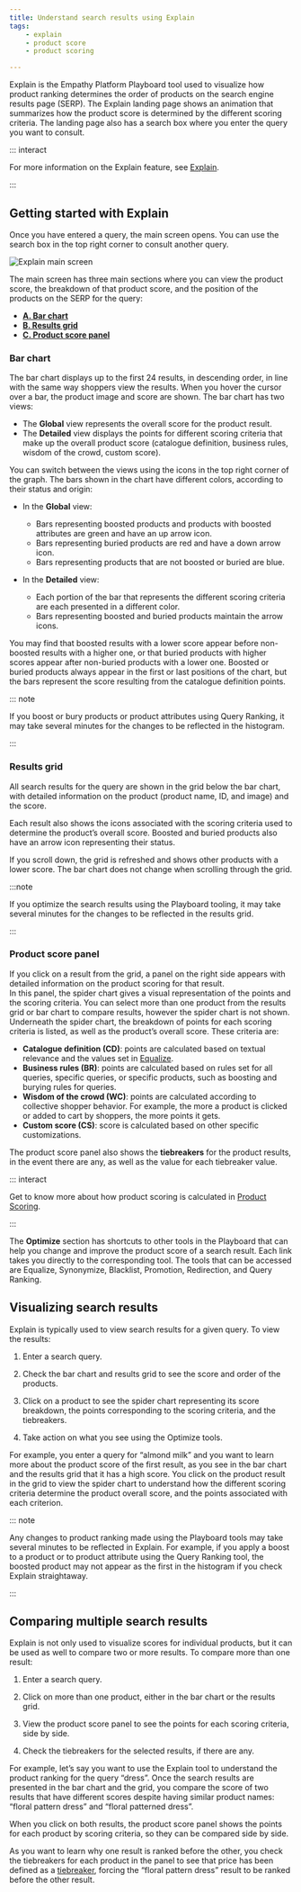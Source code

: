 ```yaml
---
title: Understand search results using Explain
tags:
    - explain
    - product score
    - product scoring

---
```


Explain is the Empathy Platform Playboard tool used to visualize how product ranking determines the order of products on the search engine results page (SERP).
The Explain landing page shows an animation that summarizes how the product score is determined by the different scoring criteria. The landing page also has a search box where you enter the query you want to consult.

::: interact

For more information on the Explain feature, see [Explain](../features/explain-overview.md). 

:::


## Getting started with Explain
Once you have entered a query, the main screen opens. You can use the search box in the top right corner to consult another query. 

![Explain main screen](~@assets/media/analytics/how-to-explain.svg)

The main screen has three main sections where you can view the product score, the breakdown of that product score, and the position of the products on the SERP for the query:

- [**A. Bar chart**](#bar-chart)
- [**B. Results grid**](#results-grid)
- [**C. Product score panel**](#product-score-panel)


### Bar chart
The bar chart displays up to the first 24 results, in descending order, in line with the same way shoppers view the results. When you hover the cursor over a bar, the product image and score are shown. The bar chart has two views: 

- The **Global** view represents the overall score for the product result. 
- The **Detailed** view displays the points for different scoring criteria that make up the overall product score (catalogue definition, business rules, wisdom of the crowd, custom score). 

You can switch between the views using the icons in the top right corner of the graph. The bars shown in the chart have different colors, according to their status and origin:

- In the **Global** view:
    - Bars representing boosted products and products with boosted attributes are green and have an up arrow icon.
    - Bars representing buried products are red and have a down arrow icon.
    - Bars representing products that are not boosted or buried are blue.

- In the **Detailed** view: 
    - Each portion of the bar that represents the different scoring criteria are each presented in a different color. 
    - Bars representing boosted and buried products maintain the arrow icons.

You may find that boosted results with a lower score appear before non-boosted results with a higher one, or that buried products with higher scores appear after non-buried products with a lower one. Boosted or buried products always appear in the first or last positions of the chart, but the bars represent the score resulting from the catalogue definition points. 

::: note

If you boost or bury products or product attributes using Query Ranking, it may take several minutes for the changes to be reflected in the histogram. <!-- add link to query ranking overview or how to when available -->

:::


### Results grid
All search results for the query are shown in the grid below the bar chart, with detailed information on the product (product name, ID, and image) and the score. 

Each result also shows the icons associated with the scoring criteria used to determine the product’s overall score. Boosted and buried products also have an arrow icon representing their status. 

If you scroll down, the grid is refreshed and shows other products with a lower score. The bar chart does not change when scrolling through the grid. 

:::note

If you optimize the search results using the Playboard tooling, it may take several minutes for the changes to be reflected in the results grid.

:::


### Product score panel
If you click on a result from the grid, a panel on the right side appears with detailed information on the product scoring for that result.  
In this panel, the spider chart gives a visual representation of the points and the scoring criteria. You can select more than one product from the results grid or bar chart to compare results, however the spider chart is not shown.
Underneath the spider chart, the breakdown of points for each scoring criteria is listed, as well as the product’s overall score. These criteria are:

- **Catalogue definition (CD)**: points are calculated based on textual relevance and the values set in [Equalize](../features/equalize-overview.md). 
- **Business rules (BR)**: points are calculated based on rules set for all queries, specific queries, or specific products, such as boosting and burying rules for queries. 
- **Wisdom of the crowd (WC)**: points are calculated according to collective shopper behavior. For example, the more a product is clicked or added to cart by shoppers, the more points it gets.
- **Custom score (CS)**: score is calculated based on other specific customizations.

The product score panel also shows the **tiebreakers** for the product results, in the event there are any, as well as the value for each tiebreaker value.

::: interact

Get to know more about how product scoring is calculated in [Product Scoring](../overview/product-scoring.md).

:::

The **Optimize** section has shortcuts to other tools in the Playboard that can help you change and improve the product score of a search result. Each link takes you directly to the corresponding tool. The tools that can be accessed are Equalize, Synonymize, Blacklist, Promotion, Redirection, and Query Ranking.


## Visualizing search results
Explain is typically used to view search results for a given query. To view the results:

1. Enter a search query.

2. Check the bar chart and results grid to see the score and order of the products.

3. Click on a product to see the spider chart representing its score breakdown, the points corresponding to the scoring criteria, and the tiebreakers.

4. Take action on what you see using the Optimize tools.

For example, you enter a query for “almond milk” and you want to learn more about the product score of the first result, as you see in the bar chart and the results grid that it has a high score. You click on the product result in the grid to view the spider chart to understand how the different scoring criteria determine the product overall score, and the points associated with each criterion.  

::: note

Any changes to product ranking made using the Playboard tools may take several minutes to be reflected in Explain.
For example, if you apply a boost to a product or to product attribute using the Query Ranking tool, the boosted product may not appear as the first in the histogram if you check Explain straightaway.

:::


## Comparing multiple search results
Explain is not only used to visualize scores for individual products, but it can be used as well to compare two or more results. To compare more than one result:

1. Enter a search query.

2. Click on more than one product, either in the bar chart or the results grid.

3. View the product score panel to see the points for each scoring criteria, side by side.

4. Check the tiebreakers for the selected results, if there are any.

For example, let’s say you want to use the Explain tool to understand the product ranking for the query “dress”. Once the search results are presented in the bar chart and the grid, you compare the score of two results that have different scores despite having similar product names: “floral pattern dress” and “floral patterned dress”.

When you click on both results, the product score panel shows the points for each product by scoring criteria, so they can be compared side by side. 

As you want to learn why one result is ranked before the other, you check the tiebreakers for each product in the panel to see that price has been defined as a [tiebreaker](/explore-empathy-platform/overview/product-scoring.md#tiebreakers), forcing the “floral pattern dress” result to be ranked before the other result.
